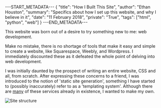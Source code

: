 ---START_METADATA---
{
  "title": "How I Built This Site",
  "author": "Ethan Houston",
  "summary": "Specifics about how I set up this website, and why I believe in it",
  "date": "11 February 2018",
  "private": "True",
  "tags": ["html", "python", "web"]
}
---END_METADATA---

This website was born out of a desire to try something new to me: web development.

Make no mistake, there is no shortage of tools that make it easy and simple to create a website, like Squarespace,
Weebly, and Wordpress. I immediately discounted these as it defeated the whole point of delving into web development.

I was initially daunted by the prospect of writing an entire website, CSS and all, from scratch. After expressing these
concerns to a friend, I was introduced to the notion of 'static site generation', something I have started to
(possibly inaccurately) refer to as a 'templating system'. Although there are [many](https://www.staticgen.com/) of these
services already in existence, I wanted to make my own.

![Site structure](https://ethanhouston.com/img/articles/site-structure.png)



